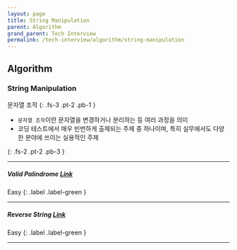 ```yaml
---
layout: page
title: String Manipulation
parent: Algorithm
grand_parent: Tech Interview
permalink: /tech-interview/algorithm/string-manipulation
---
```


## Algorithm

### String Manipulation
문자열 조작
{: .fs-3 .pt-2 .pb-1 }

- `문자열 조작`이란 문자열을 변경하거나 분리하는 등 여러 과정을 의미
- 코딩 테스트에서 매우 빈번하게 출제되는 주제 중 하나이며, 특히 실무에서도 다양한 분야에 쓰이는 실용적인 주제

{: .fs-2 .pt-2 .pb-3 }

---

##### Valid Palindrome [Link](https://leetcode.com/problems/valid-palindrome)
Easy
{: .label .label-green }

---

##### Reverse String [Link](https://leetcode.com/problems/reverse-string)
Easy
{: .label .label-green }

---